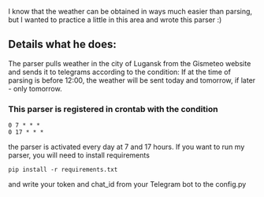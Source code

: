 I know that the weather can be obtained in ways much easier than parsing, but I wanted to practice a little in this area and wrote this parser :)
## Details what he does:
The parser pulls weather in the city of Lugansk from the Gismeteo website and sends it to telegrams according to the condition:
If at the time of parsing is before 12:00, the weather will be sent today and tomorrow, 
if later - only tomorrow.
### This parser is registered in crontab with the condition
```
0 7 * * *
0 17 * * *
```
the parser is activated every day at 7 and 17 hours.
If you want to run my parser, you will need to install requirements
```
pip install -r requirements.txt
```
and write your token and chat_id from your Telegram bot to the config.py